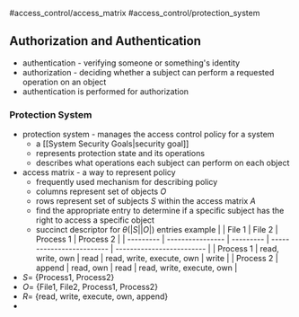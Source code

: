 #access_control/access_matrix #access_control/protection_system 
## Authorization and Authentication
- authentication - verifying someone or something's identity
- authorization - deciding whether a subject can perform a requested operation on an object
- authentication is performed for authorization
### Protection System
- protection system - manages the access control policy for a system
	- a [[System Security Goals|security goal]]
	- represents protection state and its operations
	- describes what operations each subject can perform on each object
- access matrix - a way to represent policy
	- frequently used mechanism for describing policy
	- columns represent set of objects $O$
	- rows represent set of subjects $S$ within the access matrix $A$
	- find the appropriate entry to determine if a specific subject has the right to access a specific object
	- succinct descriptor for $\theta(|S||O|)$ entries
example
|           | File 1           | File 2    | Process 1                 | Process 2                 |
| --------- | ---------------- | --------- | ------------------------- | ------------------------- |
| Process 1 | read, write, own | read      | read, write, execute, own | write                     |
| Process 2 | append           | read, own | read                      | read, write, execute, own |
- $S=$ $\{$Process1, Process2$\}$
- $O=$ $\{$File1, File2, Process1, Process2$\}$
- $R=$ $\{$read, write, execute, own, append$\}$
- 